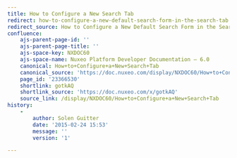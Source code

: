 ```yaml
---
title: How to Configure a New Search Tab
redirect: how-to-configure-a-new-default-search-form-in-the-search-tab
redirect_source: How to Configure a New Default Search Form in the Search Tab
confluence:
    ajs-parent-page-id: ''
    ajs-parent-page-title: ''
    ajs-space-key: NXDOC60
    ajs-space-name: Nuxeo Platform Developer Documentation — 6.0
    canonical: How+to+Configure+a+New+Search+Tab
    canonical_source: 'https://doc.nuxeo.com/display/NXDOC60/How+to+Configure+a+New+Search+Tab'
    page_id: '23366530'
    shortlink: gotkAQ
    shortlink_source: 'https://doc.nuxeo.com/x/gotkAQ'
    source_link: /display/NXDOC60/How+to+Configure+a+New+Search+Tab
history:
    - 
        author: Solen Guitter
        date: '2015-02-24 15:53'
        message: ''
        version: '1'

---
```

